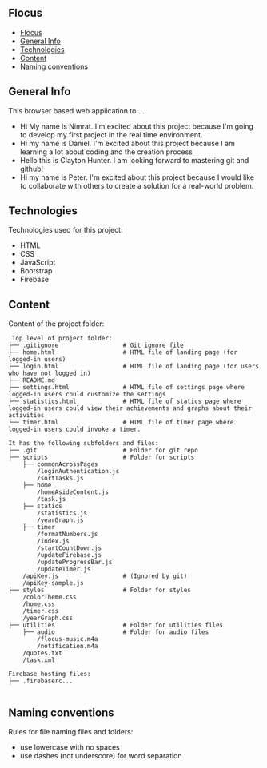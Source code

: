 ## Flocus

- [Flocus](#flocus)
- [General Info](#general-info)
- [Technologies](#technologies)
- [Content](#content)
- [Naming conventions](#naming-conventions)

## General Info
This browser based web application to ...
* Hi My name is Nimrat. I'm excited about this project because I'm going to develop my first project in the real time environment. 
* Hi my name is Daniel. I'm excited about this project because I am learning a lot about coding and the creation process
* Hello this is Clayton Hunter. I am looking forward to mastering git and github!
* Hi my name is Peter.  I'm excited about this project because I would like to collaborate with others to create a solution for a real-world problem.

## Technologies
Technologies used for this project:
* HTML
* CSS
* JavaScript
* Bootstrap 
* Firebase
	
## Content
Content of the project folder:

```
 Top level of project folder: 
├── .gitignore                  # Git ignore file
├── home.html                   # HTML file of landing page (for logged-in users)
├── login.html                  # HTML file of landing page (for users who have not logged in)
├── README.md               
├── settings.html               # HTML file of settings page where logged-in users could customize the settings
├── statistics.html             # HTML file of statics page where logged-in users could view their achievements and graphs about their activities
└── timer.html                  # HTML file of timer page where logged-in users could invoke a timer.

It has the following subfolders and files:
├── .git                        # Folder for git repo
├── scripts                     # Folder for scripts
    ├── commonAcrossPages
        /loginAuthentication.js
        /sortTasks.js
    ├── home
        /homeAsideContent.js
        /task.js        
    ├── statics
        /statistics.js
        /yearGraph.js
    ├── timer
        /formatNumbers.js
        /index.js
        /startCountDown.js
        /updateFirebase.js
        /updateProgressBar.js
        /updateTimer.js
    /apiKey.js                  # (Ignored by git)
    /apiKey-sample.js
├── styles                      # Folder for styles
    /colorTheme.css
    /home.css
    /timer.css
    /yearGraph.css
├── utilities                   # Folder for utilities files    
    ├── audio                   # Folder for audio files
        /flocus-music.m4a
        /notification.m4a
    /quotes.txt
    /task.xml

Firebase hosting files: 
├── .firebaserc...


```
## Naming conventions
Rules for file naming files and folders:
* use lowercase with no spaces
* use dashes (not underscore) for word separation

